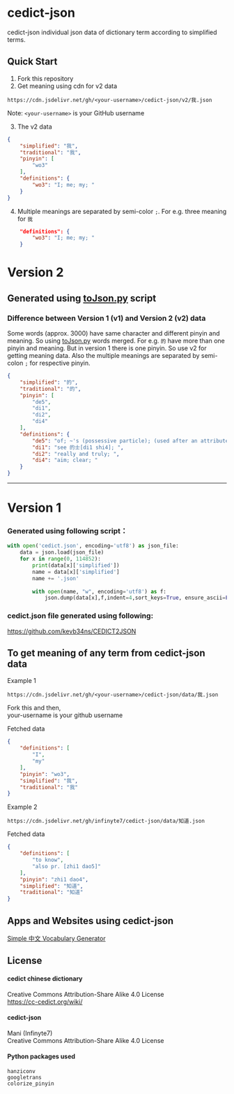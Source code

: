 # cedict-json

cedict-json individual json data of dictionary term according to simplified terms.

## Quick Start
1. Fork this repository
2. Get meaning using cdn for v2 data
```
https://cdn.jsdelivr.net/gh/<your-username>/cedict-json/v2/我.json
```
Note: ```<your-username>``` is your GitHub username

3. The v2 data
```json
{
    "simplified": "我",
    "traditional": "我",
    "pinyin": [
        "wo3"
    ],
    "definitions": {
        "wo3": "I; me; my; "
    }
}
```
4. Multiple meanings are separated by semi-color ```;```.
For e.g. three meaning for ```我```
```json
    "definitions": {
        "wo3": "I; me; my; "
    }
```

# Version 2
## Generated using [toJson.py](toJson.py) script

### Difference between Version 1 (v1) and Version 2 (v2) data

Some words (approx. 3000) have same character and different pinyin and meaning. So using [toJson.py](toJson.py) words merged.
For e.g. ```的``` have more than one pinyin and meaning. But in version 1 there is one pinyin. So use v2 for getting meaning data. Also the multiple meanings are separated by semi-colon ```;``` for respective pinyin.

```json
{
    "simplified": "的",
    "traditional": "的",
    "pinyin": [
        "de5",
        "di1",
        "di2",
        "di4"
    ],
    "definitions": {
        "de5": "of; ~'s (possessive particle); (used after an attribute); (used to form a nominal expression); (used at the end of a declarative sentence for emphasis); ",
        "di1": "see 的士[di1 shi4]; ",
        "di2": "really and truly; ",
        "di4": "aim; clear; "
    }
}
```
<hr>

# Version 1 
### Generated using following script：
```python
with open('cedict.json', encoding='utf8') as json_file:
    data = json.load(json_file)
    for x in range(0, 114852):
        print(data[x]['simplified'])
        name = data[x]['simplified']
        name += '.json'
        
        with open(name, "w", encoding='utf8') as f:
            json.dump(data[x],f,indent=4,sort_keys=True, ensure_ascii=False)
```
 
### cedict.json file generated using following:
https://github.com/kevb34ns/CEDICT2JSON

## To get meaning of any term from cedict-json data
Example 1
```
https://cdn.jsdelivr.net/gh/<your-username>/cedict-json/data/我.json
```
Fork this and then, <br>
your-username is your github username

Fetched data
```json
{
    "definitions": [
        "I",
        "my"
    ],
    "pinyin": "wo3",
    "simplified": "我",
    "traditional": "我"
}
```
Example 2
```
https://cdn.jsdelivr.net/gh/infinyte7/cedict-json/data/知道.json
```
Fetched data
```json
{
    "definitions": [
        "to know",
        "also pr. [zhi1 dao5]"
    ],
    "pinyin": "zhi1 dao4",
    "simplified": "知道",
    "traditional": "知道"
}
```

## Apps and Websites using cedict-json
[Simple 中文 Vocabulary Generator](https://simplezhongwen.blogspot.com/p/chinese-vocabulary-generator.html)


## License
#### cedict chinese dictionary
Creative Commons Attribution-Share Alike 4.0 License
<br>https://cc-cedict.org/wiki/

#### cedict-json
Mani (Infinyte7)
<br>Creative Commons Attribution-Share Alike 4.0 License

#### Python packages used
```
hanziconv
googletrans
colorize_pinyin
```